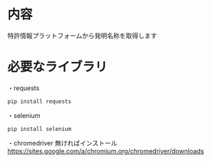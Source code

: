 # 内容

特許情報プラットフォームから発明名称を取得します

# 必要なライブラリ
・requests

```
pip install requests
```

・selenium

```
pip install selenium
```

・chromedriver
無ければインストール
https://sites.google.com/a/chromium.org/chromedriver/downloads
